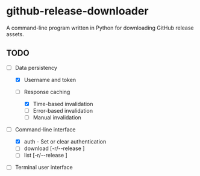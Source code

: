 # github-release-downloader

A command-line program written in Python for downloading GitHub release assets.

## TODO

- [ ] Data persistency

    - [X] Username and token
    - [ ] Response caching

        - [X] Time-based invalidation
        - [ ] Error-based invalidation
        - [ ] Manual invalidation

- [ ] Command-line interface

    - [X] auth - Set or clear authentication
    - [ ] download [-r/--release <name>] <owner> <repo> <filename>
    - [ ] list [-r/--release <name>] <owner> <repo>

- [ ] Terminal user interface
